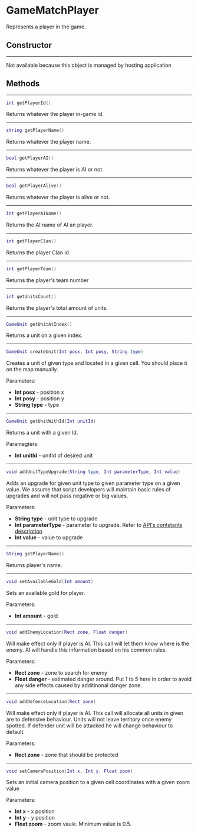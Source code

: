 # GameMatchPlayer

Represents a player in the game.

## **Constructor**

---
Not available because this object is managed by hosting application

## **Methods**

---
```lua
int getPlayerId()
```
Returns whatever the player in-game id.

---
```lua
string getPlayerName()
```
Returns whatever the player name.

---
```lua
bool getPlayerAI()
```
Returns whatever the player is AI or not.

---
```lua
bool getPlayerAlive()
```
Returns whatever the player is alive or not.

---
```lua
int getPlayerAIName()
```
Returns the AI name of AI an player.

---
```lua
int getPlayerClan()
```
Returns the player Clan id.

---
```lua
int getPlayerTeam()
```
Returns the player's team number

---
```lua
int getUnitsCount()
```
Returns the player's total amount of units.

---
```lua
GameUnit getUnitAtIndex()
```
Returns a unit on a given index.

---
```lua
GameUnit createUnit(Int posx, Int posy, String type)
```
Creates a unit of given type and located in a given cell. You should place it on the map manually.

Parameters:
- **Int posx** - position x
- **Int posy** - position y
- **String type** - type

---
```lua
GameUnit getUnitWithId(Int unitId)
```
Returns a unit with a given Id. 

Paramegters:
- **Int unitId** - unitId of desired unit

---
```lua
void addUnitTypeUpgrade(String type, Int parameterType, Int value)
```
Adds an upgrade for given unit type to given parameter type on a given value. We assume that script developers will maintain basic rules of upgrades and will not pass negative or big values.

Parameters:
- **String type** - unit type to upgrade
- **Int parameterType** - parameter to upgrade. Refer to [API's contstants description](Constants.md)
- **Int value** - value to upgrade

---
```lua
String getPlayerName()
```
Returns player's name.

---
```lua
void setAvailableGold(Int amount)
```
Sets an available gold for player.

Parameters:
- **Int amount** - gold

---
```lua
void addEnemyLocation(Rect zone, Float danger)
```
Will make effect only if player is AI. This call will let them know where is the enemy. AI will handle this information based on his common rules.

Parameters:
- **Rect zone** - zone to search for enemy
- **Float danger** - estimated danger around. Put 1 to 5 here in order to avoid any side effects caused by additinonal danger zone.

---
```lua
void addDefenceLocation(Rect zone)
```
Will make effect only if player is AI. This call will allocate all units in given are to defensive behaviour. Units will not leave territory once enemy spotted. If defender unit will be attacked he will change behaviour to default.

Parameters:
- **Rect zone** - zone that should be protected

---
```lua
void setCameraPosition(Int x, Int y, Float zoom)
```
Sets an initial camera position to a given cell coordinates with a given zoom value

Parameters:
- **Int x** - x position
- **Int y** - y position
- **Float zoom** - zoom vaule. Minimum value is 0.5.
